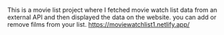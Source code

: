 This is a movie list project where I fetched movie watch list data from an external API and then displayed the data on the website. you can add or remove films from your list.              https://moviewatchlist1.netlify.app/     
 
